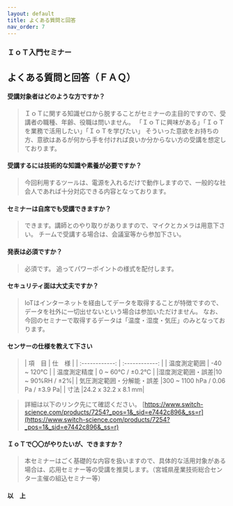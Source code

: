 ```yaml
---
layout: default
title: よくある質問と回答
nav_order: 7
---
```


### ＩｏＴ入門セミナー
## よくある質問と回答（ＦＡＱ）

#### 受講対象者はどのような方ですか？
> ＩｏＴに関する知識ゼロから脱することがセミナーの主目的ですので、受講者の職種、年齢、役職は問いません。
「ＩｏＴに興味がある」「ＩｏＴを業務で活用したい」「ＩｏＴを学びたい」
そういった意欲をお持ちの方、意欲はあるが何から手を付ければ良いか分からない方の受講を想定しております。


#### 受講するには技術的な知識や素養が必要ですか？
> 今回利用するツールは、電源を入れるだけで動作しますので、一般的な社会人であれば十分対応できる内容となっております。


#### セミナーは自席でも受講できますか？
> できます。講師とのやり取りがありますので、マイクとカメラは用意下さい。
チームで受講する場合は、会議室等から参加下さい。

#### 発表は必須ですか？
> 必須です。
追ってパワーポイントの様式を配付します。

#### セキュリティ面は大丈夫ですか？
> IoTはインターネットを経由してデータを取得することが特徴ですので、データを社外に一切出せないという場合は参加いただけません。
なお、今回のセミナーで取得するデータは「温度・湿度・気圧」のみとなっております。


#### センサーの仕様を教えて下さい
> | 項　目  | 仕　様  |
| :------------: | :------------: |
| 温度測定範囲 | -40 ~ 120℃ |
| 温度測定精度  | 0 ~ 60℃ / ±0.2℃ |
|湿度測定範囲・誤差|10 ~ 90%RH / ±2%|
| 気圧測定範囲・分解能・誤差 |300 ~ 1100 hPa / 0.06 Pa / ±3.9 Pa|
| 寸法 |24.2 x 32.2 x 8.1 mm|

> 詳細は以下のリンク先にて確認ください。
[https://www.switch-science.com/products/7254?_pos=1&_sid=e7442c896&_ss=r](https://www.switch-science.com/products/7254?_pos=1&_sid=e7442c896&_ss=r)


#### ＩｏＴで〇〇がやりたいが、できますか？
> 本セミナーはごく基礎的な内容を扱いますので、具体的な活用対象がある場合は、応用セミナー等の受講を推奨します。（宮城県産業技術総合センター主催の組込セミナー等）

#### 以　上
